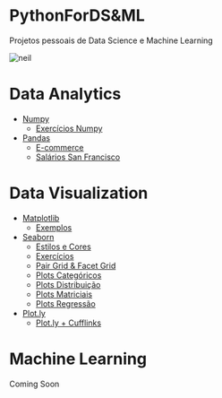 # PythonForDS&ML
Projetos pessoais de Data Science e Machine Learning

![neil](https://imarticus.org/wp-content/uploads/2019/07/ds11.gif)

  # Data Analytics
  
  * [Numpy](https://github.com/JnsFerreira/PythonForDS-ML/tree/master/DataAnalytics/Numpy)
      * [Exercícios Numpy](https://github.com/JnsFerreira/PythonForDS-ML/blob/master/DataAnalytics/Numpy/Exercicios_Numpy.ipynb)
  * [Pandas](https://github.com/JnsFerreira/PythonForDS-ML/tree/master/DataAnalytics/Pandas)
      * [E-commerce](https://github.com/JnsFerreira/PythonForDS-ML/tree/master/DataAnalytics/Pandas/E-Commerce)
      * [Salários San Francisco](https://github.com/JnsFerreira/PythonForDS-ML/tree/master/DataAnalytics/Pandas/SanFranciscoSalaries)
      
  # Data Visualization
    
  * [Matplotlib](https://github.com/JnsFerreira/PythonForDS-ML/tree/master/DataViz/Matplotlib)
      * [Exemplos](https://github.com/JnsFerreira/PythonForDS-ML/blob/master/DataViz/Matplotlib/ExerciciosMatplotlib.ipynb)
  * [Seaborn](https://github.com/JnsFerreira/PythonForDS-ML/tree/master/DataViz/Seaborn)
      * [Estilos e Cores](https://github.com/JnsFerreira/PythonForDS-ML/blob/master/DataViz/Seaborn/Estilos%26Cores.ipynb)
      * [Exercícios](https://github.com/JnsFerreira/PythonForDS-ML/blob/master/DataViz/Seaborn/ExerciciosSeaborn.ipynb)
      * [Pair Grid & Facet Grid](https://github.com/JnsFerreira/PythonForDS-ML/blob/master/DataViz/Seaborn/PairGrids%26FacetGrid.ipynb)
      * [Plots Categóricos](https://github.com/JnsFerreira/PythonForDS-ML/blob/master/DataViz/Seaborn/PlotsCategoricos.ipynb)
      * [Plots Distribuição](https://github.com/JnsFerreira/PythonForDS-ML/blob/master/DataViz/Seaborn/PlotsDistribui%C3%A7%C3%A3o.ipynb)
      * [Plots Matriciais](https://github.com/JnsFerreira/PythonForDS-ML/blob/master/DataViz/Seaborn/PlotsMatriciais.ipynb)
      * [Plots Regressão](https://github.com/JnsFerreira/PythonForDS-ML/blob/master/DataViz/Seaborn/PlotsRegressao.ipynb)
   * [Plot.ly](https://github.com/JnsFerreira/PythonForDS-ML/blob/master/DataViz/Plotly)
      * [Plot.ly + Cufflinks](https://github.com/JnsFerreira/PythonForDS-ML/blob/master/DataViz/Plotly/Plotly%2BCufflinks.ipynb)
      
  # Machine Learning
  
  Coming Soon
